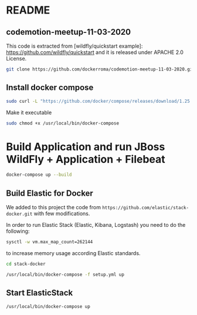 # README

## codemotion-meetup-11-03-2020

This code is extracted from [wildfly/quickstart example]: https://github.com/wildfly/quickstart and it is released under APACHE 2.0 License. 

```bash
git clone https://github.com/dockerroma/codemotion-meetup-11-03-2020.git
```

## Install docker compose

```bash
sudo curl -L "https://github.com/docker/compose/releases/download/1.25.3/docker-compose-$(uname -s)-$(uname -m)" -o /usr/local/bin/docker-compose
```

Make it executable

```bash
sudo chmod +x /usr/local/bin/docker-compose
```

# Build Application and run JBoss WildFly + Application + Filebeat

```bash
docker-compose up --build
```

## Build Elastic for Docker

We added to this project the code from `https://github.com/elastic/stack-docker.git` with few modifications.

In order to run  Elastic Stack (Elastic, Kibana, Logstash) you need to do the following:

```bash
sysctl -w vm.max_map_count=262144
```

to increase memory usage according Elastic standards.

```bash
cd stack-docker
```

```bash
/usr/local/bin/docker-compose -f setup.yml up
```

## Start ElasticStack

```bash
/usr/local/bin/docker-compose up
```

